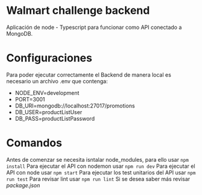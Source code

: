 # Walmart challenge backend

Aplicación de node - Typescript para funcionar como API conectado a MongoDB.

# Configuraciones

Para poder ejecutar correctamente el Backend de manera local es necesario un archivo .env que contenga:
- NODE_ENV=development
- PORT=3001
- DB_URI=mongodb://localhost:27017/promotions
- DB_USER=productListUser
- DB_PASS=productListPassword

# Comandos

Antes de comenzar se necesita isntalar node_modules, para ello usar `npm install`
Para ejecutar el API con nodemon usar `npm run dev`
Para ejecutar el API con node usar `npm start`
Para ejecutar los test unitarios del API usar `npm run test`
Para revisar lint usar `npm run lint`
Si se desea saber más revisar *package.json*